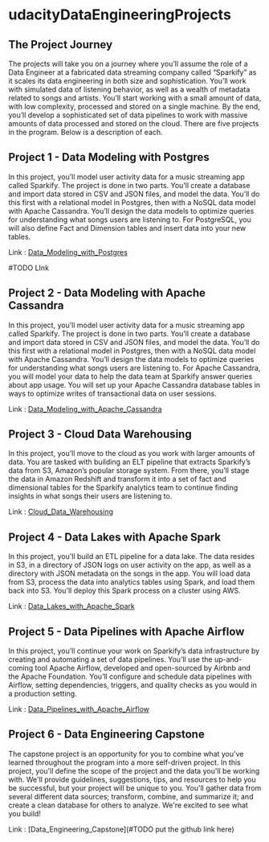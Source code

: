 # udacityDataEngineeringProjects

## The Project Journey
The projects will take you on a journey where you’ll assume the role of a Data Engineer at a fabricated data streaming company called “Sparkify” as it scales its data engineering in both size and sophistication. You’ll work with simulated data of listening behavior, as well as a wealth of metadata related to songs and artists. You’ll start working with a small amount of data, with low complexity, processed and stored on a single machine. By the end, you’ll develop a sophisticated set of data pipelines to work with massive amounts of data processed and stored on the cloud. There are five projects in the program. Below is a description of each.

## Project 1 - Data Modeling with Postgres
In this project, you’ll model user activity data for a music streaming app called Sparkify. The project is done in two parts. You’ll create a database and import data stored in CSV and JSON files, and model the data. You’ll do this first with a relational model in Postgres, then with a NoSQL data model with Apache Cassandra. You’ll design the data models to optimize queries for understanding what songs users are listening to. For PostgreSQL, you will also define Fact and Dimension tables and insert data into your new tables.

Link : [Data_Modeling_with_Postgres](https://github.com/bayatim/udacityDataEngineeringProjects/tree/main/Data_Modeling_with_Postgres)

#TODO LInk
## Project 2 - Data Modeling with Apache Cassandra
In this project, you’ll model user activity data for a music streaming app called Sparkify. The project is done in two parts. You’ll create a database and import data stored in CSV and JSON files, and model the data. You’ll do this first with a relational model in Postgres, then with a NoSQL data model with Apache Cassandra. You’ll design the data models to optimize queries for understanding what songs users are listening to. For Apache Cassandra, you will model your data to help the data team at Sparkify answer queries about app usage. You will set up your Apache Cassandra database tables in ways to optimize writes of transactional data on user sessions.

Link : [Data_Modeling_with_Apache_Cassandra](https://github.com/bayatim/udacityDataEngineeringProjects/tree/main/Data_Modeling_with_Apache_Cassandra)

## Project 3 - Cloud Data Warehousing
In this project, you’ll move to the cloud as you work with larger amounts of data. You are tasked with building an ELT pipeline that extracts Sparkify’s data from S3, Amazon’s popular storage system. From there, you’ll stage the data in Amazon Redshift and transform it into a set of fact and dimensional tables for the Sparkify analytics team to continue finding insights in what songs their users are listening to.

Link : [Cloud_Data_Warehousing](https://github.com/bayatim/udacityDataEngineeringProjects/tree/main/Cloud_Data_Warehousing)

## Project 4 - Data Lakes with Apache Spark
In this project, you'll build an ETL pipeline for a data lake. The data resides in S3, in a directory of JSON logs on user activity on the app, as well as a directory with JSON metadata on the songs in the app. You will load data from S3, process the data into analytics tables using Spark, and load them back into S3. You'll deploy this Spark process on a cluster using AWS.

Link : [Data_Lakes_with_Apache_Spark](https://github.com/bayatim/udacityDataEngineeringProjects/tree/main/Data_Lakes_with_Apache_Spark)

## Project 5 - Data Pipelines with Apache Airflow
In this project, you’ll continue your work on Sparkify’s data infrastructure by creating and automating a set of data pipelines. You’ll use the up-and-coming tool Apache Airflow, developed and open-sourced by Airbnb and the Apache Foundation. You’ll configure and schedule data pipelines with Airflow, setting dependencies, triggers, and quality checks as you would in a production setting.

Link : [Data_Pipelines_with_Apache_Airflow](https://github.com/bayatim/udacityDataEngineeringProjects/tree/main/Data_Pipelines_with_Apache_Airflow)

## Project 6 - Data Engineering Capstone
The capstone project is an opportunity for you to combine what you've learned throughout the program into a more self-driven project. In this project, you'll define the scope of the project and the data you'll be working with. We'll provide guidelines, suggestions, tips, and resources to help you be successful, but your project will be unique to you. You'll gather data from several different data sources; transform, combine, and summarize it; and create a clean database for others to analyze.
We're excited to see what you build!

Link : [Data_Engineering_Capstone](#TODO put the github link here)

